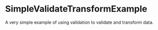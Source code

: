 # SimpleValidateTransformExample
A very simple example of using validation to validate and transform data. 
